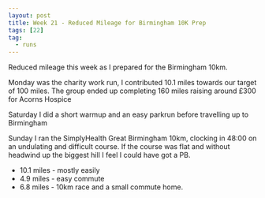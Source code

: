 ```yaml
---
layout: post
title: Week 21 - Reduced Mileage for Birmingham 10K Prep
tags: [22]
tag:
  - runs
---
```


Reduced mileage this week as I prepared for the Birmingham 10km.

Monday was the charity work run, I contributed 10.1 miles towards our target of 100 miles.
The group ended up completing 160 miles raising around £300 for Acorns Hospice

Saturday I did a short warmup and an easy parkrun before travelling up to Birmingham

Sunday I ran the SimplyHealth Great Birmingham 10km, clocking in 48:00 on an undulating and
difficult course. If the course was flat and without headwind up the biggest hill I feel I
could have got a PB.

* 10.1 miles - mostly easily
* 4.9 miles - easy commute
* 6.8 miles - 10km race and a small commute home.
